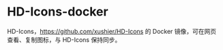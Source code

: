# HD-Icons-docker
HD-Icons，https://github.com/xushier/HD-Icons 的 Docker 镜像，可在网页查看、复制图标，与 HD-Icons 保持同步。
